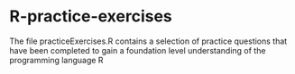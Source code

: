# R-practice-exercises
The file practiceExercises.R contains a selection of practice questions that have been completed to gain a foundation level understanding of the programming language R
